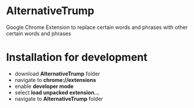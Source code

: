 # AlternativeTrump
Google Chrome Extension to replace certain words and phrases with other certain words and phrases

# Installation for development
* download **AlternativeTrump** folder
* navigate to **chrome://extensions**
* enable **developer mode**
* select **load unpacked extension...**
* navigate to **AlternativeTrump** folder
